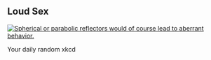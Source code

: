 ## Loud Sex
[![Spherical or parabolic reflectors would of course lead to aberrant behavior.](https://imgs.xkcd.com/comics/loud_sex.png)](https://xkcd.com/316/ "Spherical or parabolic reflectors would of course lead to aberrant behavior.")

Your daily random xkcd
